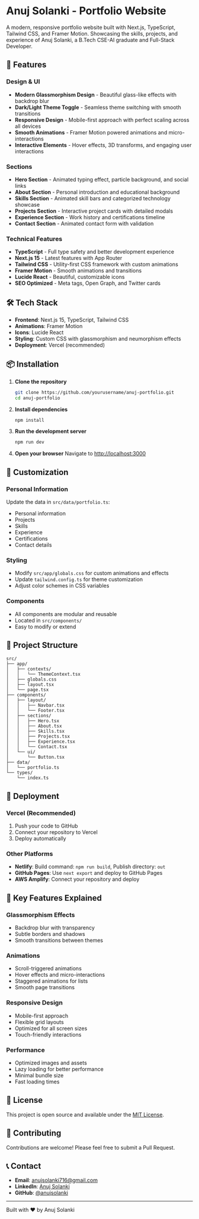 # Anuj Solanki - Portfolio Website

A modern, responsive portfolio website built with Next.js, TypeScript, Tailwind CSS, and Framer Motion. Showcasing the skills, projects, and experience of Anuj Solanki, a B.Tech CSE-AI graduate and Full-Stack Developer.

## 🚀 Features

### Design & UI
- **Modern Glassmorphism Design** - Beautiful glass-like effects with backdrop blur
- **Dark/Light Theme Toggle** - Seamless theme switching with smooth transitions
- **Responsive Design** - Mobile-first approach with perfect scaling across all devices
- **Smooth Animations** - Framer Motion powered animations and micro-interactions
- **Interactive Elements** - Hover effects, 3D transforms, and engaging user interactions

### Sections
- **Hero Section** - Animated typing effect, particle background, and social links
- **About Section** - Personal introduction and educational background
- **Skills Section** - Animated skill bars and categorized technology showcase
- **Projects Section** - Interactive project cards with detailed modals
- **Experience Section** - Work history and certifications timeline
- **Contact Section** - Animated contact form with validation

### Technical Features
- **TypeScript** - Full type safety and better development experience
- **Next.js 15** - Latest features with App Router
- **Tailwind CSS** - Utility-first CSS framework with custom animations
- **Framer Motion** - Smooth animations and transitions
- **Lucide React** - Beautiful, customizable icons
- **SEO Optimized** - Meta tags, Open Graph, and Twitter cards

## 🛠️ Tech Stack

- **Frontend**: Next.js 15, TypeScript, Tailwind CSS
- **Animations**: Framer Motion
- **Icons**: Lucide React
- **Styling**: Custom CSS with glassmorphism and neumorphism effects
- **Deployment**: Vercel (recommended)

## 📦 Installation

1. **Clone the repository**
   ```bash
   git clone https://github.com/yourusername/anuj-portfolio.git
   cd anuj-portfolio
   ```

2. **Install dependencies**
   ```bash
   npm install
   ```

3. **Run the development server**
   ```bash
   npm run dev
   ```

4. **Open your browser**
   Navigate to [http://localhost:3000](http://localhost:3000)

## 🎨 Customization

### Personal Information
Update the data in `src/data/portfolio.ts`:
- Personal information
- Projects
- Skills
- Experience
- Certifications
- Contact details

### Styling
- Modify `src/app/globals.css` for custom animations and effects
- Update `tailwind.config.ts` for theme customization
- Adjust color schemes in CSS variables

### Components
- All components are modular and reusable
- Located in `src/components/`
- Easy to modify or extend

## 📁 Project Structure

```
src/
├── app/
│   ├── contexts/
│   │   └── ThemeContext.tsx
│   ├── globals.css
│   ├── layout.tsx
│   └── page.tsx
├── components/
│   ├── layout/
│   │   ├── Navbar.tsx
│   │   └── Footer.tsx
│   ├── sections/
│   │   ├── Hero.tsx
│   │   ├── About.tsx
│   │   ├── Skills.tsx
│   │   ├── Projects.tsx
│   │   ├── Experience.tsx
│   │   └── Contact.tsx
│   └── ui/
│       └── Button.tsx
├── data/
│   └── portfolio.ts
└── types/
    └── index.ts
```

## 🚀 Deployment

### Vercel (Recommended)
1. Push your code to GitHub
2. Connect your repository to Vercel
3. Deploy automatically

### Other Platforms
- **Netlify**: Build command: `npm run build`, Publish directory: `out`
- **GitHub Pages**: Use `next export` and deploy to GitHub Pages
- **AWS Amplify**: Connect your repository and deploy

## 🎯 Key Features Explained

### Glassmorphism Effects
- Backdrop blur with transparency
- Subtle borders and shadows
- Smooth transitions between themes

### Animations
- Scroll-triggered animations
- Hover effects and micro-interactions
- Staggered animations for lists
- Smooth page transitions

### Responsive Design
- Mobile-first approach
- Flexible grid layouts
- Optimized for all screen sizes
- Touch-friendly interactions

### Performance
- Optimized images and assets
- Lazy loading for better performance
- Minimal bundle size
- Fast loading times

## 📝 License

This project is open source and available under the [MIT License](LICENSE).

## 🤝 Contributing

Contributions are welcome! Please feel free to submit a Pull Request.

## 📞 Contact

- **Email**: anujsolanki716@gmail.com
- **LinkedIn**: [Anuj Solanki](https://linkedin.com/in/anuj-solanki)
- **GitHub**: [@anujsolanki](https://github.com/anujsolanki)

---

Built with ❤️ by Anuj Solanki
